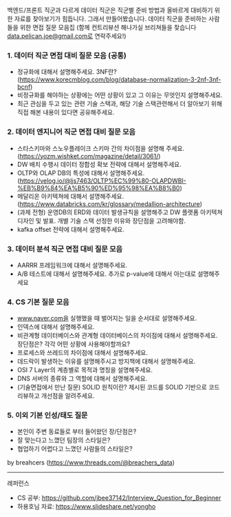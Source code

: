백엔드/프론트 직군과 다르게 데이터 직군은 직군별 준비 방법과 올바르게 대비하기 위한 자료를 찾아보기가 힘듭니다. 
그래서 만들어봤습니다.
데이터 직군을 준비하는 사람들을 위한 면접 질문 모음집
(함께 컨트리뷰션 해나가실 브리쳐들을 찾습니다 data.pelican.joe@gmail.com로 연락주세요!)


### 1. 데이터 직군 면접 대비 질문 모음 (공통)
 - 정규화에 대해서 설명해주세요. 3NF란? (https://www.korecmblog.com/blog/database-normalization-3-2nf-3nf-bcnf)
 - 비정규화를 해야하는 상황에는 어떤 상황이 있고 그 이유는 무엇인지 설명해주세요.
 - 최근 관심을 두고 있는 관련 기술 스택과, 해당 기술 스택관련해서 더 알아보기 위해 직접 해본 내용이 있다면 공유해주세요.


### 2. 데이터 엔지니어 직군 면접 대비 질문 모음
 - 스타스키마와 스노우플레이크 스키마 간의 차이점을 설명해 주세요. (https://yozm.wishket.com/magazine/detail/3061/)
 - DW 배치 수행시 데이터 정합성 확보 전략에 대해서 설명해주세요.
 - OLTP와 OLAP DB의 특성에 대해서 설명해주세요. (https://velog.io/@ljs7463/OLTP%EC%99%80-OLAPDWBI-%EB%B9%84%EA%B5%90%ED%95%98%EA%B8%B0)
 - 메달리온 아키텍쳐에 대해서 설명해주세요. (https://www.databricks.com/kr/glossary/medallion-architecture)
 - (과제 전형) 운영DB의 ERD와 데이터 발생규칙을 설명해주고 DW 플랫폼 아키텍쳐 디자인 및 발표. 개별 기술 스택 선정한 이유와 장단점을 고려해야함.
 - kafka offset 전략에 대해서 설명해주세요.


### 3. 데이터 분석 직군 면접 대비 질문 모음
 - AARRR 프레임워크에 대해서 설명해주세요.
 - A/B 테스트에 대해서 설명해주세요. 추가로 p-value에 대해서 아는대로 설명해주세요


### 4. CS 기본 질문 모음
 - www.naver.com을 실행했을 때 벌어지는 일을 순서대로 설명해주세요.
 - 인덱스에 대해서 설명해주세요.
 - 비관계형 데이터베이스와 관계형 데이터베이스의 차이점에 대해서 설명해주세요. 장단점은? 각각 어떤 상황에 사용해야할까요?
 - 프로세스와 쓰레드의 차이점에 대해서 설명해주세요.
 - 데드락이 발생하는 이유를 설명해주시고 방지책에 대해서 설명해주세요.
 - OSI 7 Layer의 계층별로 목적과 명칭을 설명해주세요.
 - DNS 서버의 종류와 그 역할에 대해서 설명해주세요.
 - (기술면접에서 만난 질문) SOLID 원칙이란? 제시된 코드를 SOLID 기반으로 코드리뷰하고 개선점을 알려주세요.

### 5. 이외 기본 인성/태도 질문
 - 본인이 주변 동료들로 부터 들어왔던 장/단점은?
 - 잘 맞는다고 느꼈던 팀장의 스타일은?
 - 협업하기 어렵다고 느꼈던 사람들의 스타일은?


by breahcers (https://www.threads.com/@breachers_data)





-----

레퍼런스
 - CS 공부: https://github.com/jbee37142/Interview_Question_for_Beginner
 - 하용호님 자료: https://www.slideshare.net/yongho
